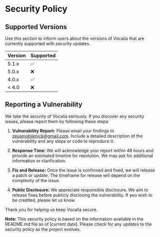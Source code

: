 # Security Policy

## Supported Versions

Use this section to inform users about the versions of Vocalia that are currently supported with security updates.

| Version | Supported          |
| ------- | ------------------ |
| 5.1.x   | :white_check_mark: |
| 5.0.x   | :x:                |
| 4.0.x   | :white_check_mark: |
| < 4.0   | :x:                |

## Reporting a Vulnerability

We take the security of Vocalia seriously. If you discover any security issues, please report them by following these steps:

1. **Vulnerability Report:** Please email your findings to [zeusmobilenick@gmail.com](mailto:zeusmobilenick@gmail.com). Include a detailed description of the vulnerability and any steps or code to reproduce it.

2. **Response Time:** We will acknowledge your report within 48 hours and provide an estimated timeline for resolution. We may ask for additional information or clarification.

3. **Fix and Release:** Once the issue is confirmed and fixed, we will release a patch or update. The timeframe for release will depend on the complexity of the issue.

4. **Public Disclosure:** We appreciate responsible disclosure. We aim to release fixes before publicly disclosing the vulnerability. If you wish to be credited, please let us know.

Thank you for helping us keep Vocalia secure.

**Note:** This security policy is based on the information available in the README.md file as of [current date]. Please check for any updates to the security policy as the project evolves.

